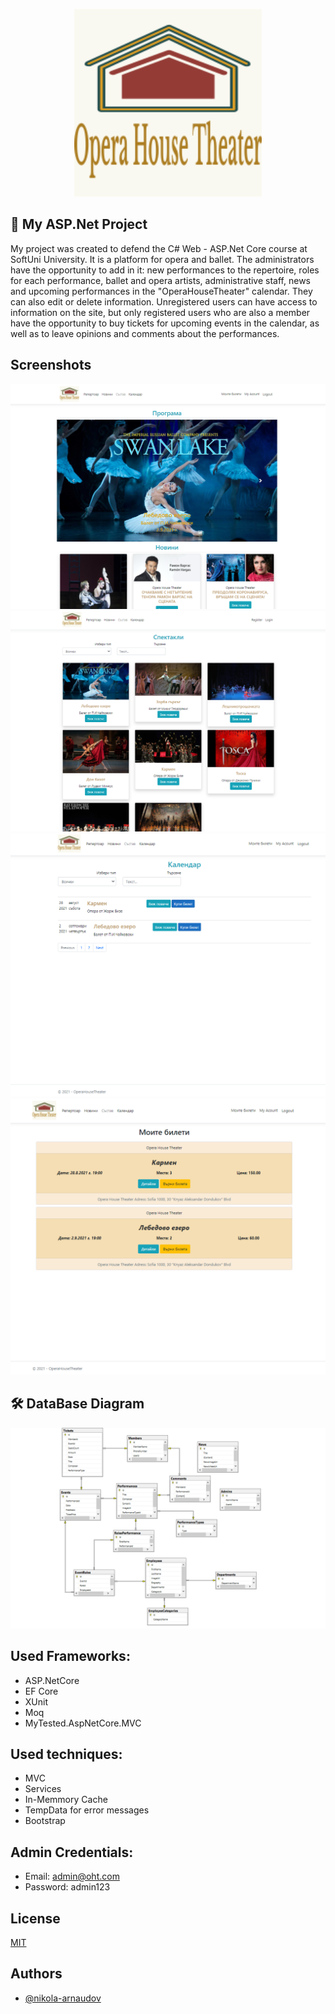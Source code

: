 <p align="center">
  <img width="300" src="OperaHouseTheater/wwwroot/OperaHouseTheater-2.png" alt="Material Bread logo">
</p>

## 🚀 My ASP.Net Project
My project was created to defend the C# Web - ASP.Net Core course at SoftUni University.
	It is a platform for opera and ballet. The administrators have the opportunity to add in it:
	new performances to the repertoire, roles for each performance, ballet and opera artists, administrative staff, news
	and upcoming performances in the "OperaHouseTheater" calendar. They can also edit or delete information.
	Unregistered users can have access to information on the site, but only registered users who are also a member
	have the opportunity to buy tickets for upcoming events in the calendar, as well as to 
	leave opinions and comments about the performances.

## Screenshots
![App Screenshot](OperaHouseTheater/wwwroot/HomePage.png)
![App Screenshot](OperaHouseTheater/wwwroot/Performances.png)
![App Screenshot](OperaHouseTheater/wwwroot/Schedule.png)
![App Screenshot](OperaHouseTheater/wwwroot/MyTickets.png)

## 🛠 DataBase Diagram
<p align="center">
  <img width="1000" src="OperaHouseTheater/wwwroot/DataBase-Diagram.png" alt="Diagram">
</p>


## Used Frameworks:
- ASP.NetCore
- EF Core
- XUnit
- Moq
- MyTested.AspNetCore.MVC

## Used techniques:
- MVC
- Services
- In-Memmory Cache
- TempData for error messages
- Bootstrap

## Admin Credentials:
- Email: admin@oht.com
- Password: admin123

## License
[MIT](https://choosealicense.com/licenses/mit/)

## Authors
- [@nikola-arnaudov](https://www.github.com/Nikola-Arnaudov)


